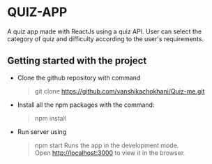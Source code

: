 # QUIZ-APP
A quiz app made with ReactJs using a quiz API.
User can select the category of quiz and difficulty according to the user's requirements.

## Getting started with the project
- Clone the github repository with command
    >git clone https://github.com/vanshikachokhani/Quiz-me.git
- Install all the npm packages with the command:
     >npm install
- Run server using 
    >npm start
    >Runs the app in the development mode.\
    Open [http://localhost:3000](http://localhost:3000) to view it in the browser.

